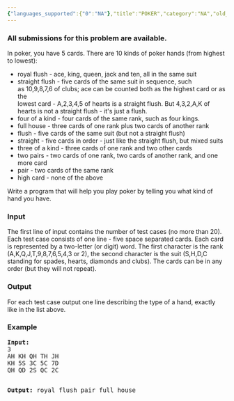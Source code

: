 ```yaml
---
{"languages_supported":{"0":"NA"},"title":"POKER","category":"NA","old_version":true,"problem_code":"POKER","tags":{"0":"NA"},"layout":"problem"}
---
```


<h3> All submissions for this problem are available. </h3>
<p>In poker, you have 5 cards. There are 10 kinds of poker hands (from highest to lowest):</p>
<ul>
<li> royal flush - ace, king, queen, jack and ten, all in the same suit
</li><li> straight flush - five cards of the same suit in sequence, such<br />
as 10,9,8,7,6 of clubs; ace can be counted both as the highest card or as the<br />
lowest card - A,2,3,4,5 of hearts is a straight flush. But 4,3,2,A,K of hearts is not a straight flush - it's just a flush.
</li><li> four of a kind - four cards of the same rank, such as four kings.
</li><li> full house - three cards of one rank plus two cards of another rank
</li><li> flush - five cards of the same suit (but not a straight flush)
</li><li> straight - five cards in order - just like the straight flush, but mixed suits
</li><li> three of a kind - three cards of one rank and two other cards
</li><li> two pairs - two cards of one rank, two cards of another rank, and one more card
</li><li> pair - two cards of the same rank
</li><li> high card - none of the above
</li></ul>
<p>Write a program that will help you play poker by telling you what kind of hand you have.</p>
<h3>Input</h3>
<p>
The first line of input contains the number of test cases (no more than 20). Each test case consists of one line - five space separated cards. Each card is represented by a two-letter (or digit) word. The first character is the rank (A,K,Q,J,T,9,8,7,6,5,4,3 or 2), the second character is the suit (S,H,D,C standing for spades, hearts, diamonds and clubs). The cards can be in any order (but they will not repeat).</p>
<h3>Output</h3>
<p>
For each test case output one line describing the type of a hand, exactly like in the list above.</p>
<h3>Example</h3>
<pre>
<b>Input:</b>
3
AH KH QH TH JH
KH 5S 3C 5C 7D
QH QD 2S QC 2C

<b>Output:</b>
royal flush
pair
full house
</pre>    